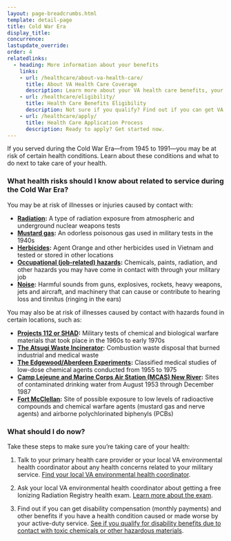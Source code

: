 ```yaml
---
layout: page-breadcrumbs.html
template: detail-page
title: Cold War Era
display_title: 
concurrence: 
lastupdate_override: 
order: 4
relatedlinks:
  - heading: More information about your benefits
    links:
    - url: /healthcare/about-va-health-care/
      title: About VA Health Care Coverage
      description: Learn more about your VA health care benefits, your health care team, and where you’ll go for care.
    - url: /healthcare/eligibility/
      title: Health Care Benefits Eligibility
      description: Not sure if you qualify? Find out if you can get VA health care benefits.
    - url: /healthcare/apply/
      title: Health Care Application Process
      description: Ready to apply? Get started now.
---
```


<div class="va-introtext">

If you served during the Cold War Era—from 1945 to 1991—you may be at risk of certain health conditions. Learn about these conditions and what to do next to take care of your health.

</div>

<div class="feature" markdown=“1”>

### What health risks should I know about related to service during the Cold War Era?

You may be at risk of illnesses or injuries caused by contact with:

- **[Radiation](/disability-benefits/conditions/exposure-to-hazardous-materials/radiation-exposure/):** A type of radiation exposure from atmospheric and underground nuclear weapons tests 
- **[Mustard gas](/disability-benefits/conditions/exposure-to-hazardous-materials/mustard-gas/):** An odorless poisonous gas used in military tests in the 1940s 
- **[Herbicides](/disability-benefits/conditions/exposure-to-hazardous-materials/agent-orange/):** Agent Orange and other herbicides used in Vietnam and tested or stored in other locations
- **[Occupational (job-related) hazards](https://www.publichealth.va.gov/exposures/categories/occupational-hazards.asp):** Chemicals, paints, radiation, and other hazards you may have come in contact with through your military job
- **[Noise](https://www.publichealth.va.gov/exposures/noise/index.asp):** Harmful sounds from guns, explosives, rockets, heavy weapons, jets and aircraft, and machinery that can cause or contribute to hearing loss and tinnitus (ringing in the ears)

You may also be at risk of illnesses caused by contact with hazards found in certain locations, such as:

- **[Projects 112 or SHAD](/disability-benefits/conditions/exposure-to-hazardous-materials/project112-SHAD/):** Military tests of chemical and biological warfare materials that took place in the 1960s to early 1970s
- **[The Atsugi Waste Incinerator](https://www.publichealth.va.gov/exposures/sand-dust-particulates/atsugi.asp):** Combustion waste disposal that burned industrial and medical waste
- **[The Edgewood/Aberdeen Experiments](https://www.publichealth.va.gov/exposures/edgewood-aberdeen/index.asp):** Classified medical studies of low-dose chemical agents conducted from 1955 to 1975
- **[Camp Lejeune and Marine Corps Air Station (MCAS) New River](/disability-benefits/conditions/exposure-to-hazardous-materials/contaminated-drinking-water-at-camp-lejeune/):** Sites of contaminated drinking water from August 1953 through December 1987
- **[Fort McClellan](https://www.publichealth.va.gov/exposures/fort-mcclellan/index.asp):** Site of possible exposure to low levels of radioactive compounds and chemical warfare agents (mustard gas and nerve agents) and airborne polychlorinated biphenyls (PCBs)

</div>

### What should I do now?

Take these steps to make sure you’re taking care of your health:

<ol class="process">
<li class="process-step list-one">

Talk to your primary health care provider or your local VA environmental health coordinator about any health concerns related to your military service. [Find your local VA environmental health coordinator](https://www.publichealth.va.gov/exposures/coordinators.asp). 

</li>

<li class="process-step list-two">

Ask your local VA environmental health coordinator about getting a free Ionizing Radiation Registry health exam. [Learn more about the exam](https://www.publichealth.va.gov/exposures/radiation/benefits/registry-exam.asp).

</li>

<li class="process-step list-three">

Find out if you can get disability compensation (monthly payments) and other benefits if you have a health condition caused or made worse by your active-duty service. [See if you qualify for disability benefits due to contact with toxic chemicals or other hazardous materials](/disability-benefits/conditions/exposure-to-hazardous-materials/). 

</li>
</ol>
